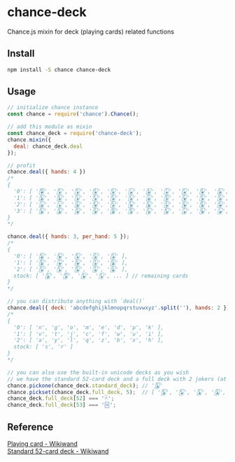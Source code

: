 # chance-deck

Chance.js mixin for deck (playing cards) related functions

## Install

```sh
npm install -S chance chance-deck
```

## Usage

```js
// initialize chance instance
const chance = require('chance').Chance();

// add this module as mixin
const chance_deck = require('chance-deck');
chance.mixin({
  deal: chance_deck.deal
});

// profit
chance.deal({ hands: 4 })
/*
{ 
  '0': [ '🂺', '🃈', '🃉', '🂭', '🃍', '🂫', '🃑', '🃇', '🂥', '🂸', '🃕', '🂷', '🃁' ],
  '1': [ '🃔', '🃖', '🃅', '🃎', '🂨', '🂡', '🃗', '🃊', '🂲', '🂤', '🂦', '🃄', '🂩' ],
  '2': [ '🃛', '🃋', '🃒', '🂾', '🃆', '🂵', '🃞', '🃃', '🂶', '🃘', '🂱', '🂣', '🂴' ],
  '3': [ '🃝', '🃙', '🂹', '🂳', '🃚', '🂪', '🃂', '🂮', '🂧', '🂽', '🂻', '🂢', '🃓' ]
}
*/

chance.deal({ hands: 3, per_hand: 5 });
/*
{
  '0': [ '🃖', '🂽', '🃈', '🂢', '🂡' ],
  '1': [ '🃘', '🂷', '🂶', '🃃', '🃝' ],
  '2': [ '🃍', '🃆', '🂨', '🂣', '🃑' ],
  stock: [ '🃕', '🂪', '🂱', '🃁', ... ] // remaining cards
}
*/

// you can distribute anything with `deal()`
chance.deal({ deck: 'abcdefghijklmnopqrstuvwxyz'.split(''), hands: 2 });
/*
{
  '0': [ 'n', 'g', 'o', 'm', 'e', 'd', 'p', 'k' ],
  '1': [ 'v', 't', 'j', 'c', 'f', 'w', 'u', 'i' ],
  '2': [ 'a', 'y', 'l', 'q', 'z', 'b', 'x', 'h' ],
  stock: [ 's', 'r' ]
}
*/

// you can also use the built-in unicode decks as you wish
// we have the standard 52-card deck and a full deck with 2 jokers (at index 52 and 53)
chance.pickone(chance_deck.standard_deck); // '🃙'
chance.pickset(chance_deck.full_deck, 5);  // [ '🃘', '🂦', '🃕', '🃓', '🂷' ]
chance_deck.full_deck[52] === '🃏';
chance_deck.full_deck[53] === '🃟';
```

## Reference

[Playing card - Wikiwand](https://www.wikiwand.com/en/Playing_card)  
[Standard 52-card deck - Wikiwand](https://www.wikiwand.com/en/Standard_52-card_deck)
